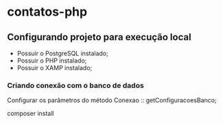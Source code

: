 # contatos-php

## Configurando projeto para execução local

- Possuir o PostgreSQL instalado;
- Possuir o PHP instalado;
- Possuir o XAMP instalado;

### Criando conexão com o banco de dados

Configurar os parâmetros do método Conexao :: getConfiguracoesBanco;

composer install